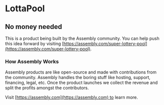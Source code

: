 # LottaPool

## No money needed

This is a product being built by the Assembly community. You can help push this idea forward by visiting [https://assembly.com/super-lottery-pool](https://assembly.com/super-lottery-pool).

### How Assembly Works

Assembly products are like open-source and made with contributions from the community. Assembly handles the boring stuff like hosting, support, financing, legal, etc. Once the product launches we collect the revenue and split the profits amongst the contributors.

Visit [https://assembly.com](https://assembly.com) to learn more.
